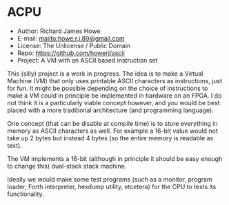 # ACPU

* Author:  Richard James Howe
* E-mail:  <mailto:howe.r.j.89@gmail.com>
* License: The Unlicense / Public Domain
* Repo:    <https://github.com/howerj/ascii>
* Project: A VM with an ASCII based instruction set

This (silly) project is a work in progress. The idea is to make a
Virtual Machine (VM) that only uses printable ASCII characters as
instructions, just for fun. It might be possible depending on the
choice of instructions to make a VM could in principle be implemented
in hardware on an FPGA. I do not think it is a particularly viable
concept however, and you would be best placed with a more traditional
architecture (and programming language).

One concept (that can be disable at compile time) is to store everything
in memory as ASCII characters as well. For example a 16-bit value would
not take up 2 bytes but instead 4 bytes (so the entire memory is 
readable as text).

The VM implements a 16-bit (although in principle it should be easy
enough to change this) dual-stack stack machine.

Ideally we would make some test programs (such as a monitor, program
loader, Forth interpreter, hexdump utility, etcetera) for the CPU to
tests its functionality.

